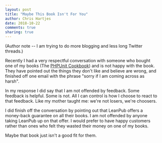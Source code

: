 ```yaml
---
layout: post
title: "Maybe This Book Isn't For You"
author: Chris Hartjes
date: 2018-10-22
comments: true
sharing: true
---
```

(Author note -- I am trying to do more blogging and less long
Twitter threads.)

Recently I had a very respectful conversation with someone who bought
one of my books (The [PHPUnit Cookbook](https://leanpub.com/grumpy-phpunit))
and is not happy with the book. They have pointed out the things they
don't like and believe are wrong, and finished off one email with the
phrase "sorry if I am coming across as harsh".

In my response I did say that I am not offended by feedback. Some feedback
is helpful. Some is not. All I can control is how I choose to react to
that feedback. Like my mother taught me: we're not losers, we're choosers.

I did finish off the conversation by pointing
out that LeanPub offers a money-back guarantee on all their books. I am not
offended by anyone taking LeanPub up on that offer. I would prefer to
have happy customers rather than ones who felt they wasted their money
on one of my books.

Maybe that book just isn't a good fit for them.
